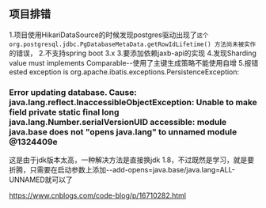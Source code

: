 ## 项目排错
1.项目使用HikariDataSource的时候发现postgres驱动出现了`这个 org.postgresql.jdbc.PgDatabaseMetaData.getRowIdLifetime() 方法尚未被实作`的错误，
2.不支持spring boot 3.x
3.要添加依赖jaxb-api的实现
4.发现Sharding value must implements Comparable--使用了主键生成策略不能使用自增
5.报错ested exception is org.apache.ibatis.exceptions.PersistenceException:
### Error updating database.  Cause: java.lang.reflect.InaccessibleObjectException: Unable to make field private static final long java.lang.Number.serialVersionUID accessible: module java.base does not "opens java.lang" to unnamed module @1324409e
这是由于jdk版本太高，一种解决方法是直接换jdk 1.8，不过既然是学习，就是要折腾，只需要在启动参数上添加--add-opens=java.base/java.lang=ALL-UNNAMED就可以了


https://www.cnblogs.com/code-blog/p/16710282.html